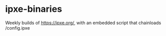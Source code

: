 # ipxe-binaries
Weekly builds of https://ipxe.org/, with an embedded script that chainloads /config.ipxe
